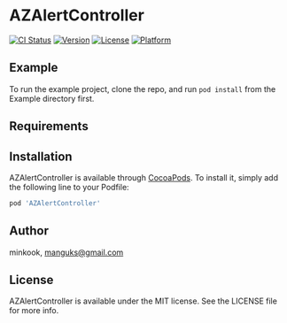 # AZAlertController

[![CI Status](https://img.shields.io/travis/minkook/AZAlertController.svg?style=flat)](https://travis-ci.org/minkook/AZAlertController)
[![Version](https://img.shields.io/cocoapods/v/AZAlertController.svg?style=flat)](https://cocoapods.org/pods/AZAlertController)
[![License](https://img.shields.io/cocoapods/l/AZAlertController.svg?style=flat)](https://cocoapods.org/pods/AZAlertController)
[![Platform](https://img.shields.io/cocoapods/p/AZAlertController.svg?style=flat)](https://cocoapods.org/pods/AZAlertController)

## Example

To run the example project, clone the repo, and run `pod install` from the Example directory first.

## Requirements

## Installation

AZAlertController is available through [CocoaPods](https://cocoapods.org). To install
it, simply add the following line to your Podfile:

```ruby
pod 'AZAlertController'
```

## Author

minkook, manguks@gmail.com

## License

AZAlertController is available under the MIT license. See the LICENSE file for more info.
